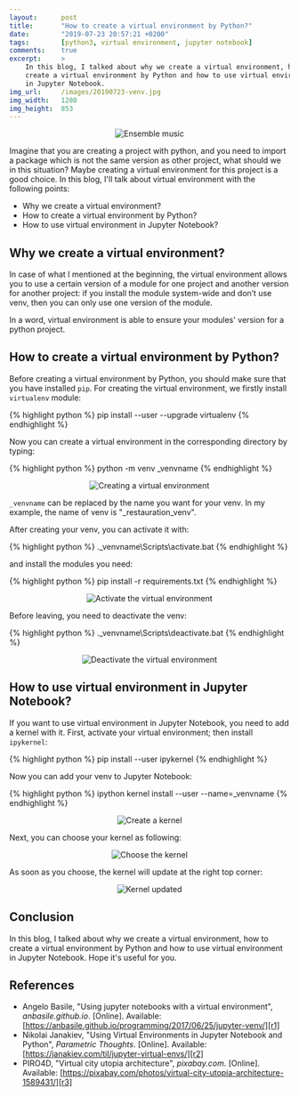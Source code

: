 ```yaml
---
layout:      post
title:       "How to create a virtual environment by Python?"
date:        "2019-07-23 20:57:21 +0200"
tags:        [python3, virtual environment, jupyter notebook]
comments:    true
excerpt:     >
    In this blog, I talked about why we create a virtual environment, how to
    create a virtual environment by Python and how to use virtual environment
    in Jupyter Notebook.
img_url:     /images/20190723-venv.jpg
img_width:   1280
img_height:  853
---
```


<p align="center">
  <img alt="Ensemble music"
  src="{{ site.baseurl }}/images/20190723-venv.jpg"/>
</p>

Imagine that you are creating a project with python, and you need to import a
package which is not the same version as other project, what should we in this
situation? Maybe creating a virtual environment for this project is a good
choice. In this blog, I'll talk about virtual environment with the following
points:
- Why we create a virtual environment?
- How to create a virtual environment by Python?
- How to use virtual environment in Jupyter Notebook?


## Why we create a virtual environment?
In case of what I mentioned at the beginning, the virtual environment allows
you to use a certain version of a module for one project and another version
for another project: if you install the module system-wide and don’t use venv,
then you can only use one version of the module.

In a word, virtual environment is able to ensure your modules' version for a
python project.

## How to create a virtual environment by Python?
Before creating a virtual environment by Python, you should make sure that you
have installed `pip`. For creating the virtual environment, we firstly install
`virtualenv` module:

{% highlight python %}
pip install --user --upgrade virtualenv
{% endhighlight %}

Now you can create a virtual environment in the corresponding directory by
typing:

{% highlight python %}
python -m venv _venvname
{% endhighlight %}

<p align="center">
  <img alt="Creating a virtual environment"
  src="{{ site.baseurl }}/images/20190723-venv-1.PNG"/>
</p>

`_venvname` can be replaced by the name you want for your venv. In my example,
the name of venv is "_restauration_venv".

After creating your venv, you can activate it with:

{% highlight python %}
.\_venvname\Scripts\activate.bat
{% endhighlight %}

and install the modules you need:

{% highlight python %}
pip install -r requirements.txt
{% endhighlight %}

<p align="center">
  <img alt="Activate the virtual environment"
  src="{{ site.baseurl }}/images/20190723-venv-2.PNG"/>
</p>

Before leaving, you need to deactivate the venv:

{% highlight python %}
.\_venvname\Scripts\deactivate.bat
{% endhighlight %}

<p align="center">
  <img alt="Deactivate the virtual environment"
  src="{{ site.baseurl }}/images/20190723-venv-6.PNG"/>
</p>

## How to use virtual environment in Jupyter Notebook?
If you want to use virtual environment in Jupyter Notebook, you need to add a
kernel with it. First, activate your virtual environment; then install
`ipykernel`:

{% highlight python %}
pip install --user ipykernel
{% endhighlight %}

Now you can add your venv to Jupyter Notebook:

{% highlight python %}
ipython kernel install --user --name=_venvname 
{% endhighlight %}

<p align="center">
  <img alt="Create a kernel"
  src="{{ site.baseurl }}/images/20190723-venv-3.PNG"/>
</p>

Next, you can choose your kernel as following:

<p align="center">
  <img alt="Choose the kernel"
  src="{{ site.baseurl }}/images/20190723-venv-4.PNG"/>
</p>

As soon as you choose, the kernel will update at the right top corner:

<p align="center">
  <img alt="Kernel updated"
  src="{{ site.baseurl }}/images/20190723-venv-5.PNG"/>
</p>

## Conclusion
In this blog, I talked about why we create a virtual environment, how to create
a virtual environment by Python and how to use virtual environment in Jupyter
Notebook. Hope it's useful for you.

## References
- Angelo Basile, "Using jupyter notebooks with a virtual environment", _anbasile.github.io_. [Online]. Available: [https://anbasile.github.io/programming/2017/06/25/jupyter-venv/][r1]
- Nikolai Janakiev, "Using Virtual Environments in Jupyter Notebook and Python", _Parametric Thoughts_. [Online]. Available: [https://janakiev.com/til/jupyter-virtual-envs/][r2]
- PIRO4D, "Virtual city utopia architecture", _pixabay.com_. [Online]. Available: [https://pixabay.com/photos/virtual-city-utopia-architecture-1589431/][r3]

[r1]: https://anbasile.github.io/programming/2017/06/25/jupyter-venv/
[r2]: https://janakiev.com/til/jupyter-virtual-envs/
[r3]: https://pixabay.com/photos/virtual-city-utopia-architecture-1589431/
